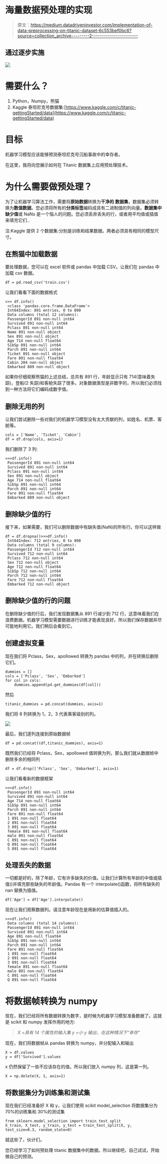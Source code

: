 # 海量数据预处理的实现

> 原文：<https://medium.datadriveninvestor.com/implementation-of-data-preprocessing-on-titanic-dataset-6c553bef0bc6?source=collection_archive---------2----------------------->

## 通过逐步实施

![](img/f9df2fe9de2d3537beb412fdf3f994fd.png)

# 需要什么？

1.  Python，Numpy，熊猫
2.  Kaggle 泰坦尼克号数据集:[https://www.kaggle.com/c/titanic-gettingStarted/data](https://www.kaggle.com/c/titanic-gettingStarted/data)

# 目标

机器学习模型应该能够预测泰坦尼克号沉船事故中的幸存者。

在这里，我将向您展示如何在 Titanic 数据集上应用预处理技术。

# 为什么需要做预处理？

为了让机器学习算法工作，需要将**原始数据**转换为**干净的** **数据集**，数据集必须转换为**数值数据**。您必须将所有的**分类标签**编码成具有二进制值的列向量。**数据集中缺少值**或 NaNs 是一个恼人的问题。您必须丢弃丢失的行，或者用平均值或插值来填充它们..

注:Kaggle 提供 2 个数据集:分别是训练和结果数据。两者必须具有相同的模型尺寸。

## **在熊猫中加载数据**

要处理数据，您可以在 excel 软件或 pandas 中加载 CSV。让我们在 pandas 中加载 csv 数据。

```
df = pd.read_csv('train.csv')
```

让我们看看下面的数据格式

```
>>> df.info()
 <class 'pandas.core.frame.DataFrame'>
 Int64Index: 891 entries, 0 to 890
 Data columns (total 12 columns):
 PassengerId 891 non-null int64
 Survived 891 non-null int64
 Pclass 891 non-null int64
 Name 891 non-null object
 Sex 891 non-null object
 Age 714 non-null float64
 SibSp 891 non-null int64
 Parch 891 non-null int64
 Ticket 891 non-null object
 Fare 891 non-null float64
 Cabin 204 non-null object
 Embarked 889 non-null object
```

如果你仔细观察熊猫的上述总结，总共有 891 行，年龄显示只有 714(意味着失踪)，登船(2 失踪)和客舱失踪了很多。对象数据类型是非数字的，所以我们必须找到一种方法将它们编码成数字值。

## **删除无用的列**

让我们尝试删除一些对我们的机器学习模型没有太大贡献的列，如姓名、机票、客舱等。

```
cols = ['Name', 'Ticket', 'Cabin']
df = df.drop(cols, axis=1)
```

我们删除了 3 列:

```
>>>df.info()
 PassengerId 891 non-null int64
 Survived 891 non-null int64
 Pclass 891 non-null int64
 Sex 891 non-null object
 Age 714 non-null float64
 SibSp 891 non-null int64
 Parch 891 non-null int64
 Fare 891 non-null float64
 Embarked 889 non-null object
```

## **删除缺少值的行**

接下来，如果需要，我们可以删除数据中有缺失值(NaN)的所有行。你可以这样做

```
df = df.dropna()>>>df.info()
 Int64Index: 712 entries, 0 to 890
 Data columns (total 9 columns):
 PassengerId 712 non-null int64
 Survived 712 non-null int64
 Pclass 712 non-null int64
 Sex 712 non-null object
 Age 712 non-null float64
 SibSp 712 non-null int64
 Parch 712 non-null int64
 Fare 712 non-null float64
 Embarked 712 non-null object
```

## **删除缺少值的行的问题**

在删除缺少值的行后，我们发现数据集从 891 行减少到 712 行，这意味着我们在浪费数据。机器学习模型需要数据进行训练才能表现良好。所以我们保存数据并尽可能地利用它。我们稍后会看到它。

## **创建虚拟变量**

现在我们将 Pclass，Sex，apollowed 转换为 pandas 中的列，并在转换后删除它们。

```
dummies = []
cols = ['Pclass', 'Sex', 'Embarked']
for col in cols:
    dummies.append(pd.get_dummies(df[col]))
```

然后

```
titanic_dummies = pd.concat(dummies, axis=1)
```

我们将 8 列转换为 1，2，3 代表乘客级别的列。

![](img/05a9d2bf10e5980ca67554805dac92e9.png)

最后，我们逐列连接到原始数据帧

```
df = pd.concat((df,titanic_dummies), axis=1)
```

既然我们已经将 Pclass，Sex，apollowed 值转换为列，那么我们就从数据帧中删除多余的相同列

```
df = df.drop(['Pclass', 'Sex', 'Embarked'], axis=1)
```

让我们看看新的数据框架

```
>>>df.info()
 PassengerId 891 non-null int64
 Survived 891 non-null int64
 Age 714 non-null float64
 SibSp 891 non-null int64
 Parch 891 non-null int64
 Fare 891 non-null float64
 1 891 non-null float64
 2 891 non-null float64
 3 891 non-null float64
 female 891 non-null float64
 male 891 non-null float64
 C 891 non-null float64
 Q 891 non-null float64
 S 891 non-null float64
```

## **处理丢失的数据**

一切都是好的，除了年龄，它有许多缺失的价值。让我们计算所有年龄的中值或插值()并填充那些缺失的年龄值。Pandas 有一个 interpolate()函数，将所有缺失的 nan 替换为插值。

```
df['Age'] = df['Age'].interpolate()
```

现在让我们观察数据列。请注意年龄现在是用新的估算值插入的。

```
>>>df.info()
 Data columns (total 14 columns):
 PassengerId 891 non-null int64
 Survived 891 non-null int64
 Age 891 non-null float64
 SibSp 891 non-null int64
 Parch 891 non-null int64
 Fare 891 non-null float64
 1 891 non-null float64
 2 891 non-null float64
 3 891 non-null float64
 female 891 non-null float64
 male 891 non-null float64
 C 891 non-null float64
 Q 891 non-null float64
```

# 将数据帧转换为 numpy

现在，我们已经将所有数据转换为数字，是时候为机器学习模型准备数据了。这就是 scikit 和 numpy 发挥作用的地方:

> *X =具有 14 个属性的输入集
> y =小 y 输出，在这种情况下“幸存”*

现在，我们将数据帧从 pandas 转换为 numpy，并分配输入和输出

```
X = df.values
y = df['Survived'].values
```

x 仍然保留了一些不应该存在的值。所以我们放入 numpy 列，这是第一列。

```
X = np.delete(X, 1, axis=1)
```

## **将数据集分为训练集和测试集**

现在我们已经准备好 X 和 y，让我们使用 scikit model_selection 将数据集分为 70%的训练集和 30%的测试集

```
from sklearn.model_selection import train_test_split
X_train, X_test, y_train, y_test = train_test_split(X, y, test_size=0.3, random_state=0)
```

就这些了，伙计们。

您已经学习了如何预处理 titanic 数据集中的数据。所以继续吧，自己试试，开始做自己的预测。
